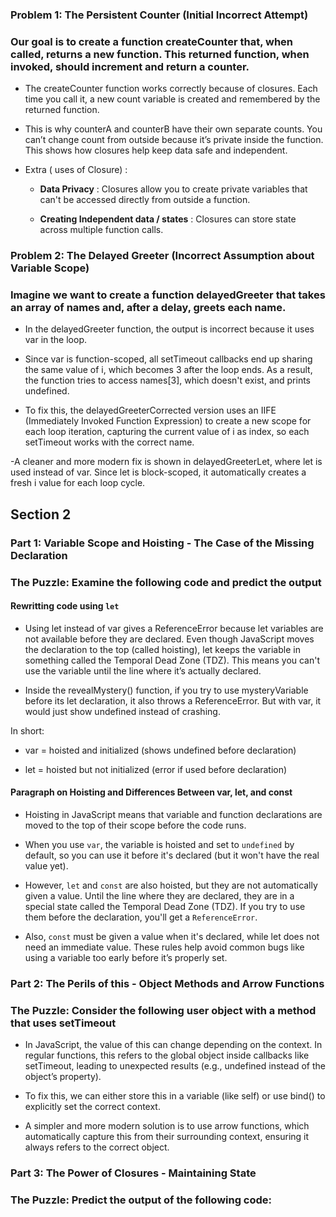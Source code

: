 ### Problem 1: The Persistent Counter (Initial Incorrect Attempt)
### Our goal is to create a function createCounter that, when called, returns a new function. This returned function, when invoked, should increment and return a counter.

- The createCounter function works correctly because of closures. Each time you call it, a new count variable is created and remembered by the returned function. 

- This is why counterA and counterB have their own separate counts. You can’t change count from outside because it’s private inside the function. This shows how closures help keep data safe and independent.

- Extra ( uses of Closure) : 
  - **Data Privacy** : Closures allow you to create private variables that can't be accessed directly from outside a function.

  - **Creating Independent data / states** : Closures can store state across multiple function calls.


### Problem 2: The Delayed Greeter (Incorrect Assumption about Variable Scope) 
### Imagine we want to create a function delayedGreeter that takes an array of names and, after a delay, greets each name. 


- In the delayedGreeter function, the output is incorrect because it uses var in the loop. 
- Since var is function-scoped, all setTimeout callbacks end up sharing the same value of i, which becomes 3 after the loop ends. As a result, the function tries to access names[3], which doesn't exist, and prints undefined. 

- To fix this, the delayedGreeterCorrected version uses an IIFE (Immediately Invoked Function Expression) to create a new scope for each loop iteration, capturing the current value of i as index, so each setTimeout works with the correct name. 

-A cleaner and more modern fix is shown in delayedGreeterLet, where let is used instead of var. Since let is block-scoped, it automatically creates a fresh i value for each loop cycle.


## Section 2

### Part 1: Variable Scope and Hoisting - The Case of the Missing Declaration
### The Puzzle: Examine the following code and predict the output

#### Rewritting code using `let`

- Using let instead of var gives a ReferenceError because let variables are not available before they are declared. Even though JavaScript moves the declaration to the top (called hoisting), let keeps the variable in something called the Temporal Dead Zone (TDZ). This means you can't use the variable until the line where it’s actually declared.

- Inside the revealMystery() function, if you try to use mysteryVariable before its let declaration, it also throws a ReferenceError. But with var, it would just show undefined instead of crashing.

In short:

  - var = hoisted and initialized (shows undefined before declaration)

  - let = hoisted but not initialized (error if used before declaration)

#### Paragraph on Hoisting and Differences Between var, let, and const

- Hoisting in JavaScript means that variable and function declarations are moved to the top of their scope before the code runs. 

- When you use `var`, the variable is hoisted and set to `undefined` by default, so you can use it before it's declared (but it won't have the real value yet).

- However, `let` and `const` are also hoisted, but they are not automatically given a value. Until the line where they are declared, they are in a special state called the Temporal Dead Zone (TDZ). If you try to use them before the declaration, you'll get a `ReferenceError`.

- Also, `const` must be given a value when it's declared, while let does not need an immediate value. These rules help avoid common bugs like using a variable too early before it’s properly set.

### Part 2: The Perils of this - Object Methods and Arrow Functions
### The Puzzle: Consider the following user object with a method that uses setTimeout

- In JavaScript, the value of this can change depending on the context. In regular functions, this refers to the global object inside callbacks like setTimeout, leading to unexpected results (e.g., undefined instead of the object’s property).

- To fix this, we can either store this in a variable (like self) or use bind() to explicitly set the correct context. 

- A simpler and more modern solution is to use arrow functions, which automatically capture this from their surrounding context, ensuring it always refers to the correct object.


### Part 3: The Power of Closures - Maintaining State
### The Puzzle: Predict the output of the following code:


